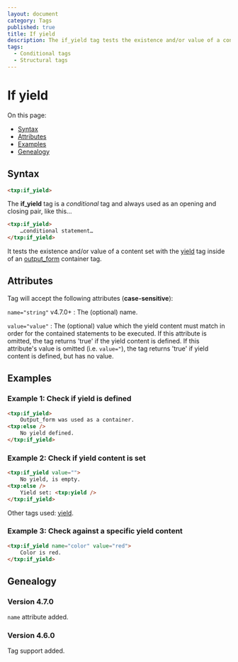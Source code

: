```yaml
---
layout: document
category: Tags
published: true
title: If yield
description: The if_yield tag tests the existence and/or value of a content set with the yield tag inside of an output_form container tag.
tags:
  - Conditional tags
  - Structural tags
---
```


# If yield

On this page:

* [Syntax](#syntax)
* [Attributes](#attributes)
* [Examples](#examples)
* [Genealogy](#genealogy)

## Syntax

~~~ html
<txp:if_yield>
~~~

The **if_yield** tag is a *conditional* tag and always used as an opening and closing pair, like this…

~~~ html
<txp:if_yield>
    …conditional statement…
</txp:if_yield>
~~~

It tests the existence and/or value of a content set with the [yield](yield) tag inside of an [output_form](output_form) container tag.

## Attributes

Tag will accept the following attributes (**case-sensitive**):

`name="string"` <span class="footnote warning">v4.7.0+</span>
: The (optional) name.

`value="value"`
: The (optional) value which the yield content must match in order for the contained statements to be executed. If this attribute is omitted, the tag returns 'true' if the yield content is defined. If this attribute's value is omitted (i.e. `value="`), the tag returns 'true' if yield content is defined, but has no value.

## Examples

### Example 1: Check if yield is defined

~~~ html
<txp:if_yield>
    Output_form was used as a container.
<txp:else />
    No yield defined.
</txp:if_yield>
~~~

### Example 2: Check if yield content is set

~~~ html
<txp:if_yield value="">
    No yield, is empty.
<txp:else />
    Yield set: <txp:yield />
</txp:if_yield>
~~~

Other tags used: [yield](yield).

### Example 3: Check against a specific yield content

~~~ html
<txp:if_yield name="color" value="red">
	Color is red.
</txp:if_yield>
~~~

## Genealogy

### Version 4.7.0

`name` attribute added.

### Version 4.6.0

Tag support added.
